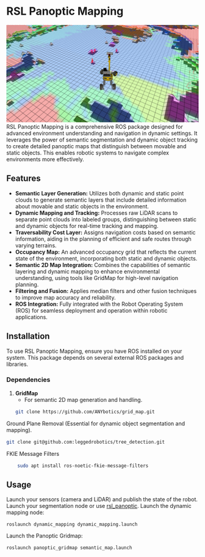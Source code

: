 # RSL Panoptic Mapping

![oveview.png](docs%2Foveview.png)
RSL Panoptic Mapping is a comprehensive ROS package designed for advanced environment understanding and navigation in dynamic settings. It leverages the power of semantic segmentation and dynamic object tracking to create detailed panoptic maps that distinguish between movable and static objects. This enables robotic systems to navigate complex environments more effectively.
## Features

- **Semantic Layer Generation:** Utilizes both dynamic and static point clouds to generate semantic layers that include detailed information about movable and static objects in the environment.
- **Dynamic Mapping and Tracking:** Processes raw LiDAR scans to separate point clouds into labeled groups, distinguishing between static and dynamic objects for real-time tracking and mapping.
- **Traversability Cost Layer:** Assigns navigation costs based on semantic information, aiding in the planning of efficient and safe routes through varying terrains.
- **Occupancy Map:** An advanced occupancy grid that reflects the current state of the environment, incorporating both static and dynamic objects.
- **Semantic 2D Map Integration:** Combines the capabilities of semantic layering and dynamic mapping to enhance environmental understanding, using tools like GridMap for high-level navigation planning.
- **Filtering and Fusion:** Applies median filters and other fusion techniques to improve map accuracy and reliability.
- **ROS Integration:** Fully integrated with the Robot Operating System (ROS) for seamless deployment and operation within robotic applications.

## Installation

To use RSL Panoptic Mapping, ensure you have ROS installed on your system. This package depends on several external ROS packages and libraries.

### Dependencies

1. **GridMap**
    - For semantic 2D map generation and handling.
   ```bash
   git clone https://github.com/ANYbotics/grid_map.git
   ```
Ground Plane Removal (Essential for dynamic object segmentation and mapping).
```bash
git clone git@github.com:leggedrobotics/tree_detection.git
```
FKIE Message Filters
```bash
    sudo apt install ros-noetic-fkie-message-filters
```

## Usage
Launch your sensors (camera and LiDAR) and publish the state of the robot. 
Launch your segmentation node or use [rsl_panoptic](git@github.com:leggedrobotics/rsl_panoptic.git).
Launch the dynamic mapping node:
```
roslaunch dynamic_mapping dynamic_mapping.launch
```
Launch the Panoptic Gridmap:
```
roslaunch panoptic_gridmap semantic_map.launch
```

